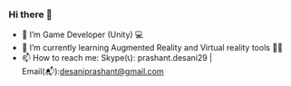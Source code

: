 ### Hi there 👋

- 🔭 I’m Game Developer (Unity) 💻
- 🌱 I’m currently learning Augmented Reality and Virtual reality tools 🧘🏼
- 📫 How to reach me: 
Skype(📞): prashant.desani29 | Email(📬):desaniprashant@gmail.com

